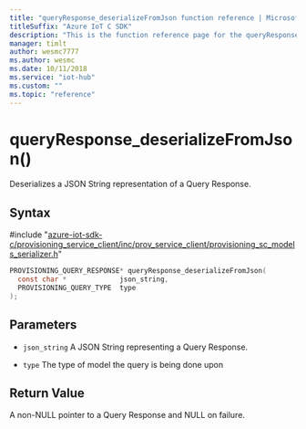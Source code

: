 ```yaml
---                             
title: "queryResponse_deserializeFromJson function reference | Microsoft Docs" 
titleSuffix: "Azure IoT C SDK"            
description: "This is the function reference page for the queryResponse_deserializeFromJson() function in the Azure IoT C SDK. This SDK is used with Azure IoT Hub and Azure IoT Hub Device Provisioning Service"            
manager: timlt                 
author: wesmc7777              
ms.author: wesmc               
ms.date: 10/11/2018                    
ms.service: "iot-hub"             
ms.custom: ""                
ms.topic: "reference"        
---                            
```


# queryResponse_deserializeFromJson()

Deserializes a JSON String representation of a Query Response.

## Syntax

\#include "[azure-iot-sdk-c/provisioning_service_client/inc/prov_service_client/provisioning_sc_models_serializer.h](../provisioning-sc-models-serializer-h.md)"  
```C
PROVISIONING_QUERY_RESPONSE* queryResponse_deserializeFromJson(
  const char *             json_string,
  PROVISIONING_QUERY_TYPE  type
);
```

## Parameters
* `json_string` A JSON String representing a Query Response. 

* `type` The type of model the query is being done upon

## Return Value
A non-NULL pointer to a Query Response and NULL on failure.

